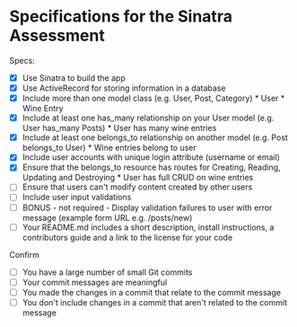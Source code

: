 # Specifications for the Sinatra Assessment

Specs:
- [x] Use Sinatra to build the app
- [x] Use ActiveRecord for storing information in a database
- [x] Include more than one model class (e.g. User, Post, Category)
        * User
        * Wine Entry
- [x] Include at least one has_many relationship on your User model (e.g. User has_many Posts)
        * User has many wine entries
- [x] Include at least one belongs_to relationship on another model (e.g. Post belongs_to User)
        * Wine entries belong to user
- [x] Include user accounts with unique login attribute (username or email)
- [x] Ensure that the belongs_to resource has routes for Creating, Reading, Updating and Destroying
        * User has full CRUD on wine entries
- [ ] Ensure that users can't modify content created by other users
- [ ] Include user input validations
- [ ] BONUS - not required - Display validation failures to user with error message (example form URL e.g. /posts/new)
- [ ] Your README.md includes a short description, install instructions, a contributors guide and a link to the license for your code

Confirm
- [ ] You have a large number of small Git commits
- [ ] Your commit messages are meaningful
- [ ] You made the changes in a commit that relate to the commit message
- [ ] You don't include changes in a commit that aren't related to the commit message